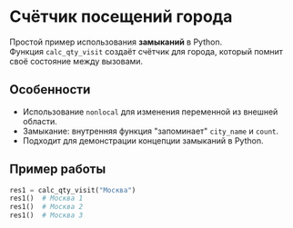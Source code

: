 # Счётчик посещений города

Простой пример использования **замыканий** в Python.  
Функция `calc_qty_visit` создаёт счётчик для города, который помнит своё состояние между вызовами.

## Особенности

- Использование `nonlocal` для изменения переменной из внешней области.
- Замыкание: внутренняя функция "запоминает" `city_name` и `count`.
- Подходит для демонстрации концепции замыканий в Python.

## Пример работы

```python
res1 = calc_qty_visit("Москва")
res1()  # Москва 1
res1()  # Москва 2
res1()  # Москва 3
```
